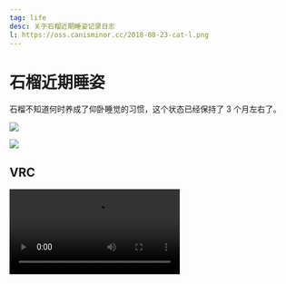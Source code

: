 ```yaml
---
tag: life
desc: 关于石榴近期睡姿记录日志
l: https://oss.canisminor.cc/2018-08-23-cat-l.png
---
```


# 石榴近期睡姿

石榴不知道何时养成了仰卧睡觉的习惯，这个状态已经保持了 3 个月左右了。

![](https://oss.canisminor.cc/2018-08-23-cat.png)

![](https://oss.canisminor.cc/2018-08-23-cat-1.png)

## VRC

![video](https://oss.canisminor.cc/cat.mp4)
